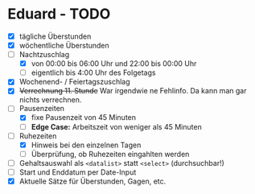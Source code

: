 # Eduard - TODO

- [x] tägliche Überstunden
- [x] wöchentliche Überstunden
- [ ] Nachtzuschlag
  - [x] von 00:00 bis 06:00 Uhr und 22:00 bis 00:00 Uhr
  - [ ] eigentlich bis 4:00 Uhr des Folgetags
- [x] Wochenend- / Feiertagszuschlag
- [x] ~~Verrechnung 11. Stunde~~ War irgendwie ne Fehlinfo. Da kann man gar nichts verrechnen.
- [ ] Pausenzeiten
  - [x] fixe Pausenzeit von 45 Minuten
  - [ ] **Edge Case:** Arbeitszeit von weniger als 45 Minuten 
- [ ] Ruhezeiten
  - [x] Hinweis bei den einzelnen Tagen
  - [ ] Überprüfung, ob Ruhezeiten eingahlten werden
- [ ] Gehaltsauswahl als `<datalist>` statt `<select>` (durchsuchbar!)
- [ ] Start und Enddatum per Date-Input
- [x] Aktuelle Sätze für Überstunden, Gagen, etc.
